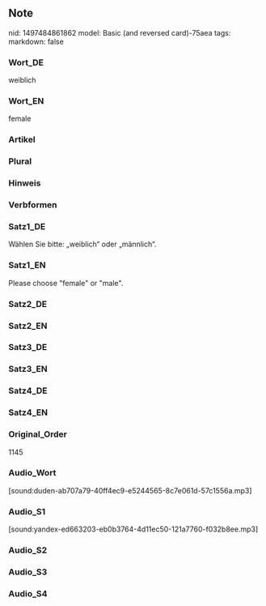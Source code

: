 ## Note
nid: 1497484861862
model: Basic (and reversed card)-75aea
tags: 
markdown: false

### Wort_DE
weiblich

### Wort_EN
female

### Artikel


### Plural


### Hinweis


### Verbformen


### Satz1_DE
Wählen Sie bitte: „weiblich“ oder „männlich“.

### Satz1_EN
Please choose "female" or "male".

### Satz2_DE


### Satz2_EN


### Satz3_DE


### Satz3_EN


### Satz4_DE


### Satz4_EN


### Original_Order
1145

### Audio_Wort
[sound:duden-ab707a79-40ff4ec9-e5244565-8c7e061d-57c1556a.mp3]

### Audio_S1
[sound:yandex-ed663203-eb0b3764-4d11ec50-121a7760-f032b8ee.mp3]

### Audio_S2


### Audio_S3


### Audio_S4

